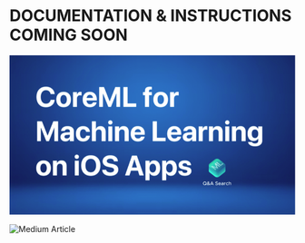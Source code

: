 # DOCUMENTATION & INSTRUCTIONS COMING SOON

![Medium Article](https://github.com/djtoler/CoreML_For_Vector_Embeddings/blob/main/CoreML001.png)


![Medium Article](https://medium.com/@djinthecloud/machine-learning-on-ios-devices-how-to-build-intelligent-search-features-for-iphone-tablet-apps-1c836f1bd82c)
